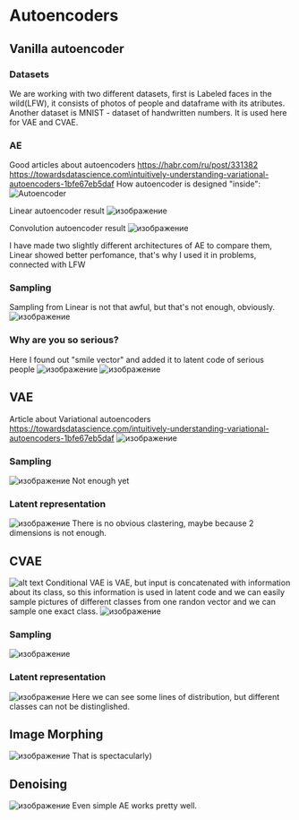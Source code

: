 # Autoencoders
## Vanilla autoencoder
### Datasets
We are working with two different datasets, first is Labeled faces in the wild(LFW), it consists of photos of people and dataframe with its atributes. Another dataset is MNIST - dataset of handwritten numbers. It is used here for VAE and CVAE.
### AE
Good articles about autoencoders https://habr.com/ru/post/331382 
https://towardsdatascience.com\intuitively-understanding-variational-autoencoders-1bfe67eb5daf
How autoencoder is designed "inside":
<img src="https://i.imgur.com/nVJAtMT.png" alt="Autoencoder">

Linear autoencoder result
![изображение](https://user-images.githubusercontent.com/79093859/134654548-14342e02-6b6a-4235-8985-2ff254263a2e.png)

Convolution autoencoder result
![изображение](https://user-images.githubusercontent.com/79093859/134654653-92728da6-f29e-4b5c-b4e2-b306372f8317.png)

I have made two slightly different architectures of AE to compare them, Linear showed better perfomance, that's why I used it in problems, connected with LFW

### Sampling
Sampling from Linear is not that awful, but that's not enough, obviously.
![изображение](https://user-images.githubusercontent.com/79093859/134654462-7bc75605-e621-4dd5-a2b7-c85ea60da699.png)

### Why are you so serious?
Here I found out "smile vector" and added it to latent code of serious people
![изображение](https://user-images.githubusercontent.com/79093859/134656550-890533c0-d5ad-4e97-8e5d-d7a21e6f5e15.png)
![изображение](https://user-images.githubusercontent.com/79093859/134656572-4c53090d-0198-460f-872c-124666068905.png)


## VAE
Article about Variational autoencoders https://towardsdatascience.com/intuitively-understanding-variational-autoencoders-1bfe67eb5daf
![изображение](https://user-images.githubusercontent.com/79093859/134656867-7c3d13f7-efc6-4dc1-bc01-d705cc4b3d63.png)
### Sampling
![изображение](https://user-images.githubusercontent.com/79093859/134656921-71e03cf7-3f09-49c7-b8f5-a55ad7751fe1.png)
Not enough yet
### Latent representation
![изображение](https://user-images.githubusercontent.com/79093859/134657070-7cdf7503-f6fc-4862-a015-a9a344344e77.png)
There is no obvious clastering, maybe because 2 dimensions is not enough.
## CVAE
![alt text](https://i.ibb.co/2tsWknB/Screen-Shot-2020-01-15-at-9-02-15-PM.png)
Conditional VAE is VAE, but input is concatenated with information about its class, so this information is used in latent code and we can easily sample pictures of different classes from one randon vector and we can sample one exact class.
![изображение](https://user-images.githubusercontent.com/79093859/134657227-0e817de8-e6c9-4f54-9b11-9ac262f8c924.png)
### Sampling
![изображение](https://user-images.githubusercontent.com/79093859/134657348-6c50316f-c0ad-4049-8f1b-d8344798d048.png)
### Latent representation
![изображение](https://user-images.githubusercontent.com/79093859/134657405-b7cc073c-95c3-4a94-910b-9aac9215d78e.png)
Here we can see some lines of distribution, but different classes can not be distinglished.

## Image Morphing
![изображение](https://user-images.githubusercontent.com/79093859/134657500-92142ece-1630-4b84-a8c1-1e4f2912e9bc.png)
That is spectacularly)

## Denoising
![изображение](https://user-images.githubusercontent.com/79093859/134657558-13a208cb-9c3b-4969-b438-6eb511042759.png)
Even simple AE works pretty well.
